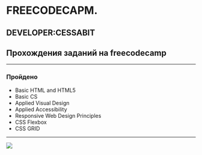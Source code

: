 # **FREECODECAPM.**

## DEVELOPER:CESSABIT

## Прохождения заданий на freecodecamp
___
### Пройдено
+ Basic HTML and HTML5
+ Basic CS
+ Applied Visual Design
+ Applied Accessibility
+ Responsive Web Design Principles
+ CSS Flexbox
+ CSS GRID 
___
![](https://www.meme-arsenal.com/memes/ed6574eddcb59750a67730d1bfc3d7b8.jpg)